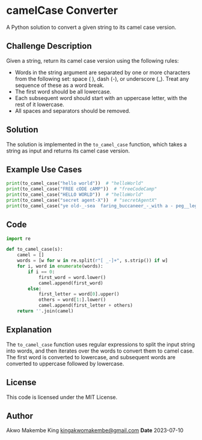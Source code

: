 **camelCase Converter**
=====================

A Python solution to convert a given string to its camel case version.

**Challenge Description**
-------------------------

Given a string, return its camel case version using the following rules:

* Words in the string argument are separated by one or more characters from the following set: space ( ), dash (-), or underscore (_). Treat any sequence of these as a word break.
* The first word should be all lowercase.
* Each subsequent word should start with an uppercase letter, with the rest of it lowercase.
* All spaces and separators should be removed.

**Solution**
------------

The solution is implemented in the `to_camel_case` function, which takes a string as input and returns its camel case version.

**Example Use Cases**
--------------------

```python
print(to_camel_case("hello world"))  # "helloWorld"
print(to_camel_case("FREE cODE cAMP"))  # "freeCodeCamp"
print(to_camel_case("HELLO WORLD"))  # "helloWorld"
print(to_camel_case("secret agent-X"))  # "secretAgentX"
print(to_camel_case("ye old-_-sea  faring_buccaneer_-_with a - peg__leg----and a_parrot_ _named- _squawk"))  # "yeOldSeaFaringBuccaneerWithAPegLegAndAParrotNamedSquawk"
```

**Code**
------

```python
import re

def to_camel_case(s):
    camel = []
    words = [w for w in re.split(r"[ _-]+", s.strip()) if w]
    for i, word in enumerate(words):
        if i == 0:
            first_word = word.lower()
            camel.append(first_word)
        else:
            first_letter = word[0].upper()
            others = word[1:].lower()
            camel.append(first_letter + others)
    return ''.join(camel)
```

**Explanation**
-------------

The `to_camel_case` function uses regular expressions to split the input string into words, and then iterates over the words to convert them to camel case. The first word is converted to lowercase, and subsequent words are converted to uppercase followed by lowercase.

**License**
-------

This code is licensed under the MIT License.

**Author**
-------

Akwo Makembe King kingakwomakembe@gmail.com
**Date**
2023-07-10
